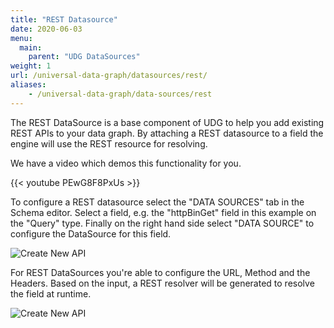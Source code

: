 ```yaml
---
title: "REST Datasource"
date: 2020-06-03
menu:
  main:
    parent: "UDG DataSources"
weight: 1
url: /universal-data-graph/datasources/rest/
aliases:
    - /universal-data-graph/data-sources/rest
---
```


The REST DataSource is a base component of UDG to help you add existing REST APIs to your data graph.
By attaching a REST datasource to a field the engine will use the REST resource for resolving.

We have a video which demos this functionality for you.

{{< youtube PEwG8F8PxUs >}}

To configure a REST datasource select the "DATA SOURCES" tab in the Schema editor.
Select a field, e.g. the "httpBinGet" field in this example on the "Query" type.
Finally on the right hand side select "DATA SOURCE" to configure the DataSource for this field.

![Create New API](/docs/img/dashboard/udg/datasources/rest_1.png)

For REST DataSources you're able to configure the URL, Method and the Headers.
Based on the input, a REST resolver will be generated to resolve the field at runtime.

![Create New API](/docs/img/dashboard/udg/datasources/rest_2.png)